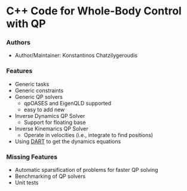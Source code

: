 # C++ Code for Whole-Body Control with QP

### Authors

- Author/Maintainer: Konstantinos Chatzilygeroudis

### Features

- Generic tasks
- Generic constraints
- Generic QP solvers
    - qpOASES and EigenQLD supported
    - easy to add new
- Inverse Dynamics QP Solver
    - Support for floating base
- Inverse Kinemarics QP Solver
    - Operate in velocities (i.e., integrate to find positions)
- Using [DART](http://dartsim.github.io/) to get the dynamics equations


### Missing Features

- Automatic sparsification of problems for faster QP solving
- Benchmarking of QP solvers
- Unit tests
